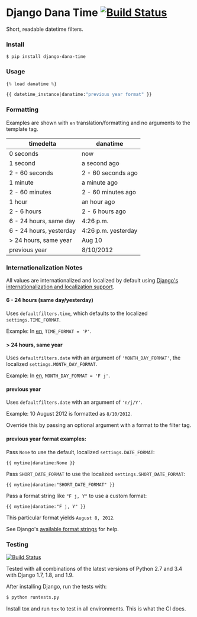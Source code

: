 # Django Dana Time [![Build Status](https://travis-ci.org/danasilver/django-dana-time.svg?branch=master)](https://travis-ci.org/danasilver/django-dana-time)

Short, readable datetime filters.

### Install

```
$ pip install django-dana-time
```

### Usage

```python
{% load danatime %}

{{ datetime_instance|danatime:"previous year format" }}
```


### Formatting

Examples are shown with `en` translation/formatting and no arguments to the
template tag.

| timedelta               | danatime                     |
|-------------------------|------------------------------|
| 0 seconds               | now                          |
| 1 second                | a second ago                 |
| 2 - 60 seconds          | 2 - 60 seconds ago           |
| 1 minute                | a minute ago                 |
| 2 - 60 minutes          | 2 - 60 minutes ago           |
| 1 hour                  | an hour ago                  |
| 2 - 6 hours             | 2 - 6 hours ago              |
| 6 - 24 hours, same day  | 4:26 p.m.                    |
| 6 - 24 hours, yesterday | 4:26 p.m. yesterday          |
| \> 24 hours, same year  | Aug 10                       |
| previous year           | 8/10/2012                    |


### Internationalization Notes

All values are internationalized and localized by default using
[Django's internationalization and localization support](https://docs.djangoproject.com/en/1.9/topics/i18n/).

#### 6 - 24 hours (same day/yesterday)

Uses `defaultfilters.time`, which defaults to the localized
`settings.TIME_FORMAT`.

Example: In [en](https://github.com/django/django/blob/master/django/conf/locale/en/formats.py),
`TIME_FORMAT = 'P'`.

#### \> 24 hours, same year

Uses `defaultfilters.date` with an argument of `'MONTH_DAY_FORMAT'`, the
localized `settings.MONTH_DAY_FORMAT`.

Example: In [en](https://github.com/django/django/blob/master/django/conf/locale/en/formats.py),
`MONTH_DAY_FORMAT = 'F j'`.

#### previous year

Uses `defaultfilters.date` with an argument of `'n/j/Y'`.

Example: 10 August 2012 is formatted as `8/10/2012`.

Override this by passing an optional argument with a format to the filter tag.

#### previous year format examples:

Pass `None` to use the default, localized `settings.DATE_FORMAT`:

```
{{ mytime|danatime:None }}
```

Pass `SHORT_DATE_FORMAT` to use the localized `settings.SHORT_DATE_FORMAT`:

```
{{ mytime|danatime:"SHORT_DATE_FORMAT" }}
```

Pass a format string like `"F j, Y"` to use a custom format:

```
{{ mytime|danatime:"F j, Y" }}
```

This particular format yields `August 8, 2012`.

See Django's [available format strings](https://docs.djangoproject.com/en/1.9/ref/templates/builtins/#date)
for help.

### Testing

[![Build Status](https://travis-ci.org/danasilver/django-dana-time.svg?branch=master)](https://travis-ci.org/danasilver/django-dana-time)

Tested with all combinations of the latest versions of Python 2.7 and 3.4 with
Django 1.7, 1.8, and 1.9.

After installing Django, run the tests with:

```sh
$ python runtests.py
```

Install tox and run `tox` to test in all environments. This is what the CI does.
